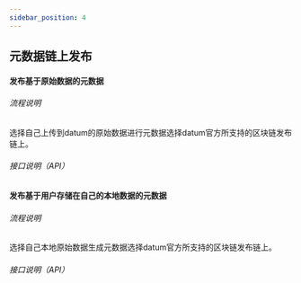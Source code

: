 ```yaml
---
sidebar_position: 4
---
```


## 元数据链上发布



#### 发布基于原始数据的元数据

###### 流程说明

  选择自己上传到datum的原始数据进行元数据选择datum官方所支持的区块链发布链上。

###### 接口说明（API）



#### 发布基于用户存储在自己的本地数据的元数据

###### 流程说明

  选择自己本地原始数据生成元数据选择datum官方所支持的区块链发布链上。

###### 接口说明（API）
